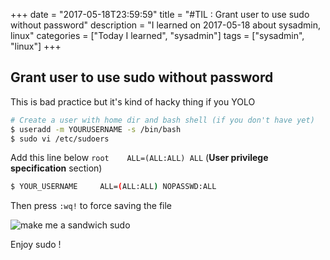+++
date = "2017-05-18T23:59:59"
title = "#TIL : Grant user to use sudo without password"
description = "I learned on 2017-05-18 about sysadmin, linux"
categories = ["Today I learned", "sysadmin"]
tags = ["sysadmin", "linux"]
+++



## Grant user to use sudo without password

This is bad practice but it's kind of hacky thing if you YOLO

```bash
# Create a user with home dir and bash shell (if you don't have yet)
$ useradd -m YOURUSERNAME -s /bin/bash
$ sudo vi /etc/sudoers
```

Add this line below `root    ALL=(ALL:ALL) ALL` (**User privilege specification** section)

```bash
$ YOUR_USERNAME     ALL=(ALL:ALL) NOPASSWD:ALL
```

Then press `:wq!` to force saving the file

![make me a sandwich sudo](https://imgs.xkcd.com/comics/sandwich.png)

Enjoy sudo !
